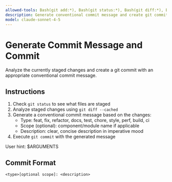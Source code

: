 ```yaml
---
allowed-tools: Bash(git add:*), Bash(git status:*), Bash(git diff:*), Bash(git commit:*)
description: Generate conventional commit message and create git commit
model: claude-sonnet-4-5
---
```


# Generate Commit Message and Commit

Analyze the currently staged changes and create a git commit with an appropriate conventional commit message.

## Instructions
1. Check `git status` to see what files are staged
2. Analyze staged changes using `git diff --cached`
3. Generate a conventional commit message based on the changes:
   - Type: feat, fix, refactor, docs, test, chore, style, perf, build, ci
   - Scope (optional): component/module name if applicable
   - Description: clear, concise description in imperative mood
4. Execute `git commit` with the generated message

User hint: $ARGUMENTS

## Commit Format
```
<type>[optional scope]: <description>
```
